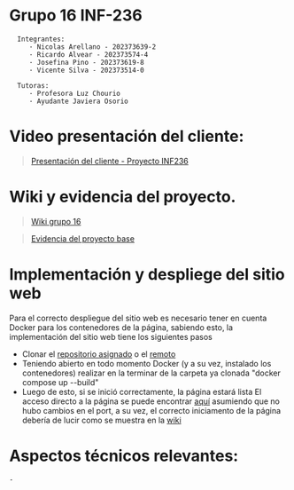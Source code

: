 # Grupo 16 INF-236
      Integrantes:
         · Nicolas Arellano - 202373639-2
         · Ricardo Alvear - 202373574-4
         · Josefina Pino - 202373619-8
         · Vicente Silva - 202373514-0
      
      Tutoras:
         · Profesora Luz Chourio
         · Ayudante Javiera Osorio

# Video presentación del cliente:
>[Presentación del cliente - Proyecto INF236](https://usmcl-my.sharepoint.com/:v:/g/personal/ralvear_usm_cl/Efd_5prci_hAtxm_-2jYGNkB0jpuzTVBrOdpBnoAon1_lQ?nav=eyJyZWZlcnJhbEluZm8iOnsicmVmZXJyYWxBcHAiOiJPbmVEcml2ZUZvckJ1c2luZXNzIiwicmVmZXJyYWxBcHBQbGF0Zm9ybSI6IldlYiIsInJlZmVycmFsTW9kZSI6InZpZXciLCJyZWZlcnJhbFZpZXciOiJNeUZpbGVzTGlua0NvcHkifX0&e=2u1FcY)

# Wiki y evidencia del proyecto.
>[Wiki grupo 16](https://github.com/Pepina29/GRUPO16-2025-PROYINF/wiki)

>[Evidencia del proyecto base](https://github.com/Pepina29/GRUPO16-2025-PROYINF/wiki/evidencia-proyecto-base)

# Implementación y despliege del sitio web
Para el correcto despliegue del sitio web es necesario tener en cuenta Docker para los contenedores de la página, sabiendo esto, la implementación del sitio web tiene los siguientes pasos
- Clonar el [repositorio asignado](https://github.com/MatiasBV/analisis-y-diseno-de-software) o el [remoto](https://github.com/Pepina29/GRUPO16-2025-PROYINF)
- Teniendo abierto en todo momento Docker (y a su vez, instalado los contenedores) realizar en la terminar de la carpeta ya clonada "docker compose up --build"
- Luego de esto, si se inició correctamente, la página estará lista
El acceso directo a la página se puede encontrar [aquí](http://localhost:3000/) asumiendo que no hubo cambios en el port, a su vez, el correcto iniciamento de la página debería de lucir como se muestra en la [wiki](https://github.com/Pepina29/GRUPO16-2025-PROYINF/wiki/evidencia-proyecto-base)

# Aspectos técnicos relevantes:
    -
